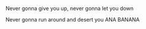 Never gonna give you up, never gonna let you down  

Never gonna run around and desert you
ANA BANANA
